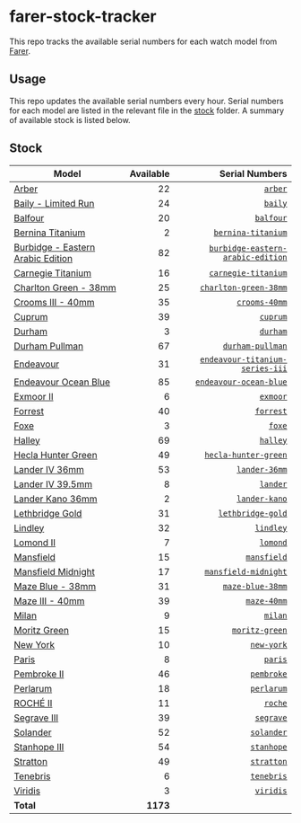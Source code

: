 # farer-stock-tracker

This repo tracks the available serial numbers for each watch model from [Farer](https://farer.com).

## Usage

This repo updates the available serial numbers every hour. Serial numbers for each model are listed in the relevant file in the [stock](./stock) folder. A summary of available stock is listed below.

## Stock

| Model | Available | Serial Numbers |
| ----- | --------: | -------------: |
| [Arber](https://usd.farer.com/products/arber) | 22 | [`arber`](./stock/arber) |
| [Baily - Limited Run](https://usd.farer.com/products/baily) | 24 | [`baily`](./stock/baily) |
| [Balfour](https://usd.farer.com/products/balfour) | 20 | [`balfour`](./stock/balfour) |
| [Bernina Titanium](https://usd.farer.com/products/bernina-titanium) | 2 | [`bernina-titanium`](./stock/bernina-titanium) |
| [Burbidge - Eastern Arabic Edition](https://usd.farer.com/products/burbidge-eastern-arabic-edition) | 82 | [`burbidge-eastern-arabic-edition`](./stock/burbidge-eastern-arabic-edition) |
| [Carnegie Titanium](https://usd.farer.com/products/carnegie-titanium) | 16 | [`carnegie-titanium`](./stock/carnegie-titanium) |
| [Charlton Green - 38mm](https://usd.farer.com/products/charlton-green-38mm) | 25 | [`charlton-green-38mm`](./stock/charlton-green-38mm) |
| [Crooms III - 40mm](https://usd.farer.com/products/crooms-40mm) | 35 | [`crooms-40mm`](./stock/crooms-40mm) |
| [Cuprum](https://usd.farer.com/products/cuprum) | 39 | [`cuprum`](./stock/cuprum) |
| [Durham](https://usd.farer.com/products/durham) | 3 | [`durham`](./stock/durham) |
| [Durham Pullman](https://usd.farer.com/products/durham-pullman) | 67 | [`durham-pullman`](./stock/durham-pullman) |
| [Endeavour](https://usd.farer.com/products/endeavour-titanium-series-iii) | 31 | [`endeavour-titanium-series-iii`](./stock/endeavour-titanium-series-iii) |
| [Endeavour Ocean Blue](https://usd.farer.com/products/endeavour-ocean-blue) | 85 | [`endeavour-ocean-blue`](./stock/endeavour-ocean-blue) |
| [Exmoor II](https://usd.farer.com/products/exmoor) | 6 | [`exmoor`](./stock/exmoor) |
| [Forrest](https://usd.farer.com/products/forrest) | 40 | [`forrest`](./stock/forrest) |
| [Foxe](https://usd.farer.com/products/foxe) | 3 | [`foxe`](./stock/foxe) |
| [Halley](https://usd.farer.com/products/halley) | 69 | [`halley`](./stock/halley) |
| [Hecla Hunter Green](https://usd.farer.com/products/hecla-hunter-green) | 49 | [`hecla-hunter-green`](./stock/hecla-hunter-green) |
| [Lander IV 36mm](https://usd.farer.com/products/lander-36mm) | 53 | [`lander-36mm`](./stock/lander-36mm) |
| [Lander IV 39.5mm](https://usd.farer.com/products/lander) | 8 | [`lander`](./stock/lander) |
| [Lander Kano 36mm](https://usd.farer.com/products/lander-kano) | 2 | [`lander-kano`](./stock/lander-kano) |
| [Lethbridge Gold](https://usd.farer.com/products/lethbridge-gold) | 31 | [`lethbridge-gold`](./stock/lethbridge-gold) |
| [Lindley](https://usd.farer.com/products/lindley) | 32 | [`lindley`](./stock/lindley) |
| [Lomond II](https://usd.farer.com/products/lomond) | 7 | [`lomond`](./stock/lomond) |
| [Mansfield](https://usd.farer.com/products/mansfield) | 15 | [`mansfield`](./stock/mansfield) |
| [Mansfield Midnight](https://usd.farer.com/products/mansfield-midnight) | 17 | [`mansfield-midnight`](./stock/mansfield-midnight) |
| [Maze Blue - 38mm](https://usd.farer.com/products/maze-blue-38mm) | 31 | [`maze-blue-38mm`](./stock/maze-blue-38mm) |
| [Maze III - 40mm](https://usd.farer.com/products/maze-40mm) | 39 | [`maze-40mm`](./stock/maze-40mm) |
| [Milan](https://usd.farer.com/products/milan) | 9 | [`milan`](./stock/milan) |
| [Moritz Green](https://usd.farer.com/products/moritz-green) | 15 | [`moritz-green`](./stock/moritz-green) |
| [New York](https://usd.farer.com/products/new-york) | 10 | [`new-york`](./stock/new-york) |
| [Paris](https://usd.farer.com/products/paris) | 8 | [`paris`](./stock/paris) |
| [Pembroke II](https://usd.farer.com/products/pembroke) | 46 | [`pembroke`](./stock/pembroke) |
| [Perlarum](https://usd.farer.com/products/perlarum) | 18 | [`perlarum`](./stock/perlarum) |
| [ROCHÉ II](https://usd.farer.com/products/roche) | 11 | [`roche`](./stock/roche) |
| [Segrave III](https://usd.farer.com/products/segrave) | 39 | [`segrave`](./stock/segrave) |
| [Solander](https://usd.farer.com/products/solander) | 52 | [`solander`](./stock/solander) |
| [Stanhope III](https://usd.farer.com/products/stanhope) | 54 | [`stanhope`](./stock/stanhope) |
| [Stratton](https://usd.farer.com/products/stratton) | 49 | [`stratton`](./stock/stratton) |
| [Tenebris](https://usd.farer.com/products/tenebris) | 6 | [`tenebris`](./stock/tenebris) |
| [Viridis](https://usd.farer.com/products/viridis) | 3 | [`viridis`](./stock/viridis) |
| **Total** | **1173** | |
